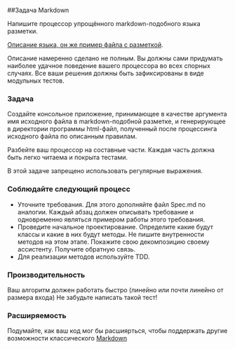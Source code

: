##Задача Markdown 

Напишите процессор упрощённого markdown-подобного языка разметки.

[Описание языка, он же пример файла с разметкой](Spec.md).

Описание намеренно сделано не полным.
Вы должны сами придумать наиболее удачное поведение вашего процессора во всех спорных случаях.
Все ваши решения должны быть зафиксированы в виде модульных тестов.

### Задача

Создайте консольное приложение, принимающее в качестве аргумента имя исходного файла в markdown-подобной разметке, 
и генерирующее в директории программы html-файл, полученный после процессинга исходного файла по описанным правилам.

Разбейте ваш процессор на составные части. Каждая часть должна быть легко читаема и покрыта тестами.

В этой задаче запрещено использовать регулярные выражения.

### Соблюдайте следующий процесс

* Уточните требования. Для этого дополняйте файл Spec.md по аналогии. 
Каждый абзац должен описывать требование и одновременно являться примером работы этого требования.
* Проведите начальное проектирование. Определите какие будут классы и какие в них будут методы. 
Не пишите внутренности методов на этом этапе. Покажите свою декомпозицию своему ассистенту. Получите обратную связь.
* Для реализации методов используйте TDD.

### Производительность

Ваш алгоритм должен работать быстро (линейно или почти линейно от размера входа)
Не забудьте написать такой тест!

### Расширяемость

Подумайте, как ваш код мог бы расшиярться, чтобы поддержать другие возможности классического [Markdown](https://daringfireball.net/projects/markdown/syntax)
